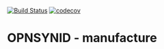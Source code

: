 [![Build Status](https://travis-ci.org/open-synergy/opnsynid-manufacture.svg?branch=8.0)](https://travis-ci.org/open-synergy/opnsynid-manufacture)
[![codecov](https://codecov.io/gh/open-synergy/opnsynid-manufacture/branch/8.0/graph/badge.svg)](https://codecov.io/gh/open-synergy/opnsynid-manufacture)

# OPNSYNID - manufacture
